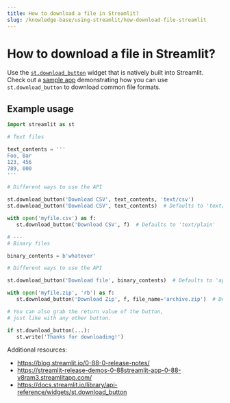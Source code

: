 ```yaml
---
title: How to download a file in Streamlit?
slug: /knowledge-base/using-streamlit/how-download-file-streamlit
---
```


# How to download a file in Streamlit?

Use the [`st.download_button`](/library/api-reference/widgets/st.download_button) widget that is natively built into Streamlit. Check out a [sample app](https://streamlit-release-demos-0-88streamlit-app-0-88-v8ram3.streamlitapp.com/) demonstrating how you can use `st.download_button` to download common file formats.

## Example usage

```python
import streamlit as st

# Text files

text_contents = '''
Foo, Bar
123, 456
789, 000
'''

# Different ways to use the API

st.download_button('Download CSV', text_contents, 'text/csv')
st.download_button('Download CSV', text_contents)  # Defaults to 'text/plain'

with open('myfile.csv') as f:
   st.download_button('Download CSV', f)  # Defaults to 'text/plain'

# ---
# Binary files

binary_contents = b'whatever'

# Different ways to use the API

st.download_button('Download file', binary_contents)  # Defaults to 'application/octet-stream'

with open('myfile.zip', 'rb') as f:
   st.download_button('Download Zip', f, file_name='archive.zip')  # Defaults to 'application/octet-stream'

# You can also grab the return value of the button,
# just like with any other button.

if st.download_button(...):
   st.write('Thanks for downloading!')
```

Additional resources:

- <https://blog.streamlit.io/0-88-0-release-notes/>
- <https://streamlit-release-demos-0-88streamlit-app-0-88-v8ram3.streamlitapp.com/>
- <https://docs.streamlit.io/library/api-reference/widgets/st.download_button>
